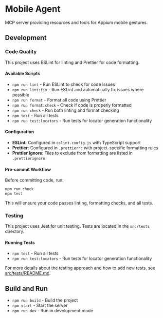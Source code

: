 # Mobile Agent

MCP server providing resources and tools for Appium mobile gestures.

## Development

### Code Quality

This project uses ESLint for linting and Prettier for code formatting.

#### Available Scripts

- `npm run lint` - Run ESLint to check for code issues
- `npm run lint:fix` - Run ESLint and automatically fix issues where possible
- `npm run format` - Format all code using Prettier
- `npm run format:check` - Check if code is properly formatted
- `npm run check` - Run both linting and format checking
- `npm test` - Run all tests
- `npm run test:locators` - Run tests for locator generation functionality

#### Configuration

- **ESLint**: Configured in `eslint.config.js` with TypeScript support
- **Prettier**: Configured in `.prettierrc` with project-specific formatting rules
- **Prettier Ignore**: Files to exclude from formatting are listed in `.prettierignore`

#### Pre-commit Workflow

Before committing code, run:

```bash
npm run check
npm test
```

This will ensure your code passes linting, formatting checks, and all tests.

### Testing

This project uses Jest for unit testing. Tests are located in the `src/tests` directory.

#### Running Tests

- `npm test` - Run all tests
- `npm run test:locators` - Run tests for locator generation functionality

For more details about the testing approach and how to add new tests, see [src/tests/README.md](src/tests/README.md).

## Build and Run

- `npm run build` - Build the project
- `npm start` - Start the server
- `npm run dev` - Run in development mode
